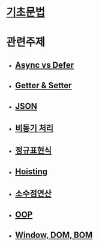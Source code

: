 # [기초문법](https://github.com/Whoknow77/StudyNote/blob/master/js/grammar/grammar.md)

# 관련주제

   - ## [Async vs Defer](https://github.com/Whoknow77/StudyNote/blob/master/js/Subject.md/async_defer.md)

   - ## [Getter & Setter](https://github.com/Whoknow77/StudyNote/blob/master/js/Subject.md/getter_setter.md)

   - ## [JSON](https://github.com/Whoknow77/StudyNote/blob/master/js/Subject.md/json.md)

   - ## [비동기 처리](https://github.com/Whoknow77/StudyNote/blob/master/js/Subject.md/async_sync.md)

   - ## [정규표현식](./Subject.md/reg.md)

   - ## [Hoisting](./Subject.md/hoisting.md)

   - ## [소수점연산](./Subject.md/decimal.md)

   - ## [OOP](./Subject.md/oop.md)

   - ## [Window, DOM, BOM](./Subject.md/dom.md)


   





